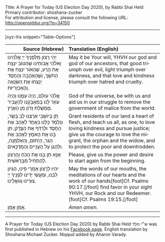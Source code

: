 <html>
<head></head>
<body>
Title: A Prayer for Today (US Election Day 2020), by Rabbi Shai Held<br />
Primary contributor: shoshana-zucker<br />
For attribution and license, please consult the following URL: <a href="http://opensiddur.org/?p=34150">http://opensiddur.org/?p=34150</a>
<p />
<hr />

[xyz-ihs snippet="Table-Options"]<table style="margin-left: auto; margin-right: auto;" class="draggable">
<thead><tr><th id="x" style="text-align: right;">Source (Hebrew)</th><th style="text-align: left;">Translation (English)</th></tr></thead>
<tbody>
<tr><td style="vertical-align:top;">
<div class="liturgy" lang="he">
יְהִי רָצוֹן מִלְּפָנֶיךָ
יְיָ אֱלֹהֵינוּ וֵאלֹהֵי אֲבוֹתֵינוּ
שֶׁהַטּוֹב יִנְצַח אֶת הָרַע, 
שֶׁהָאוֹר יִנְצַח אֶת הַחֹשֶׂךְ, 
וְשֶׁהָאַהֲבָה וְהַחֶסֶד יְנַצְּחוּ אֶת הַשִּׂנְאָה וְהָאַכְזָרִיּוּת.
</span></div></td>
 
<td style="vertical-align:top;">
<div class="english" lang="en">
May it be Your will, 
YHVH our god and god of our ancestors, 
that good triumph over evil, 
light triumph over darkness,
and that love and kindness triumph over hatred and cruelty.
</div></td></tr>


<tr><td style="vertical-align:top;">
<div class="liturgy" lang="he">
אֱלֹהֵי עוֹלָם, 
הֶיֵה עִמָּנוּ וְהֶיֵה עוֹזֵר לָנוּ בְּמַאֲבָקֵנוּ 
לְהַעֲבִיר מֶמְשֶׁלֶת זָדוֹן מִן הָאָרֶץ.
</span></div></td>
 
<td style="vertical-align:top;">
<div class="english" lang="en">
God of the universe, 
be with us and aid us in our struggle 
to remove the government of malice from the world.
</div></td></tr>


<tr><td style="vertical-align:top;">
<div class="liturgy" lang="he">
תֵּן בְּיוֹשְׁבֵי אַרְצֵנוּ לֵב בָּשָׂר, 
וְנִלְמַד כֻּלָּנוּ כְּאֶחָד 
לְאַהֵב אֶת הַחֶסֶד וּלְרַדֵּף אֶת הַצֶּדֶק; 
תֵּן בָּנוּ אֶת הָאֹמֶץ 
לְאַהֵב אֶת הַגֵּר, הַיָּתוֹם, וְהָאַלְמָנָה, 
וּלְהָגֵן עַל הָעֲנִיִּים וְהַמְדֻכָּאִים.
</span></div></td>
 
<td style="vertical-align:top;">
<div class="english" lang="en">
Grant residents of our land a heart of flesh, 
and teach us all, as one, 
to love loving kindness and pursue justice; 
give us the courage 
to love the migrant, the orphan and the widow, 
and to protect the poor and downtrodden.
</div></td></tr>


<tr><td style="vertical-align:top;">
<div class="liturgy" lang="he">
אָנָּא 
תֵּן בָּנוּ אֶת הַכֹּחַ וְהָרָצוֹן 
לְהַתְחִיל מִבְּרֵאשִׁית.
</span></div></td>
 
<td style="vertical-align:top;">
<div class="english" lang="en">
Please,
give us the power and desire 
to start again from the beginning.
</div></td></tr>


<tr><td style="vertical-align:top;">
<div class="liturgy" lang="he">
יִהְיוּ לְרָצוֹן אִמְרֵי פִינוּ, 
הֶגְּיוֹן לִבֵּנוּ, 
וּמַעֲשֵׂי יָדֵינוּ 
לְפָנֶיךָ יְיָ 
צוּרֵינוּ וְגוֹאֲלֵינוּ.
</span></div></td>
 
<td style="vertical-align:top;">
<div class="english" lang="en">
May the words of our mouths, 
the meditations of our hearts 
and the work of our hands[foot]Cf. Psalms 90:17.[/foot] 
find favor in your sight YHVH, 
our Rock and our Redeemer.[foot]Cf. Psalms 19:15.[/foot]
</div></td></tr>


<tr><td style="vertical-align:top;">
<div class="liturgy" lang="he">
אָמֵן אָמֵן.
</span></div></td>
 
<td style="vertical-align:top;">
<div class="english" lang="en">
<em>Amen amen</em>.
</div></td></tr>
</tbody></table>

<hr />

A Prayer for Today (US Election Day 2020) by Rabbi Shai Held <span class="hebrew" lang="he">ש״י הלד</span> was first published in Hebrew on his <a href="https://www.facebook.com/shai.held/posts/10224090312791575">Facebook page</a>. English translation by Shoshana Michael Zucker. Niqqud added by Aharon Varady.

&nbsp;

</body>
</html>
